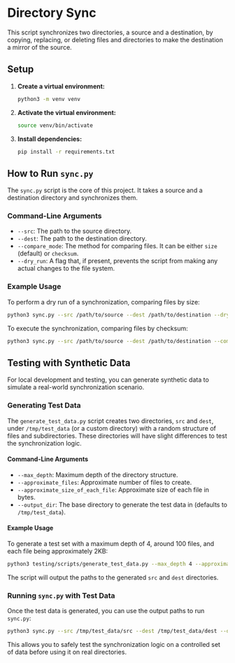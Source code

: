 # Directory Sync

This script synchronizes two directories, a source and a destination, by copying, replacing, or deleting files and directories to make the destination a mirror of the source.

## Setup

1.  **Create a virtual environment:**
    ```bash
    python3 -m venv venv
    ```

2.  **Activate the virtual environment:**
    ```bash
    source venv/bin/activate
    ```

3.  **Install dependencies:**
    ```bash
    pip install -r requirements.txt
    ```

## How to Run `sync.py`

The `sync.py` script is the core of this project. It takes a source and a destination directory and synchronizes them.

### Command-Line Arguments

-   `--src`: The path to the source directory.
-   `--dest`: The path to the destination directory.
-   `--compare_mode`: The method for comparing files. It can be either `size` (default) or `checksum`.
-   `--dry_run`: A flag that, if present, prevents the script from making any actual changes to the file system.

### Example Usage

To perform a dry run of a synchronization, comparing files by size:

```bash
python3 sync.py --src /path/to/source --dest /path/to/destination --dry_run
```

To execute the synchronization, comparing files by checksum:

```bash
python3 sync.py --src /path/to/source --dest /path/to/destination --compare_mode checksum
```

## Testing with Synthetic Data

For local development and testing, you can generate synthetic data to simulate a real-world synchronization scenario.

### Generating Test Data

The `generate_test_data.py` script creates two directories, `src` and `dest`, under `/tmp/test_data` (or a custom directory) with a random structure of files and subdirectories. These directories will have slight differences to test the synchronization logic.

#### Command-Line Arguments

-   `--max_depth`: Maximum depth of the directory structure.
-   `--approximate_files`: Approximate number of files to create.
-   `--approximate_size_of_each_file`: Approximate size of each file in bytes.
-   `--output_dir`: The base directory to generate the test data in (defaults to `/tmp/test_data`).

#### Example Usage

To generate a test set with a maximum depth of 4, around 100 files, and each file being approximately 2KB:

```bash
python3 testing/scripts/generate_test_data.py --max_depth 4 --approximate_files 100 --approximate_size_of_each_file 2048
```

The script will output the paths to the generated `src` and `dest` directories.

### Running `sync.py` with Test Data

Once the test data is generated, you can use the output paths to run `sync.py`:

```bash
python3 sync.py --src /tmp/test_data/src --dest /tmp/test_data/dest --dry_run
```

This allows you to safely test the synchronization logic on a controlled set of data before using it on real directories.